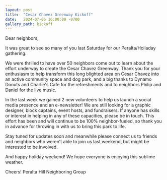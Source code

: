 ```yaml
---
layout: post
title:  "Cesar Chavez Greenway Kickoff"
date:   2024-07-06 16:00:00 -0700
gallery_path: kickoff
---
```

Dear neighbors,

It was great to see so many of you last Saturday for our Peralta/Holladay gathering.

We were thrilled to have over 50 neighbors come out to learn about the effort underway to create the Cesar Chavez Greenway.  Thank you for your enthusiasm to help transform this long blighted area on Cesar Chavez into an active community space and dog park, and a big thanks to Dynamo Donuts and Charlie's Cafe for the refreshments and to neighbors Philip and Daniel for the live music.

In the last week we gained 2 new volunteers to help us launch a social media presence and an e-newsletter! We are still looking for a graphic designer, block captains, event hosts, and fundraisers. If anyone has skills or interest in helping in any of these capacities, please be in touch. This effort has been and will continue to be 100% neighbor-fueled, so thank you in advance for throwing in with us to bring this park to life.

Stay tuned for updates soon and meanwhile please connect us to friends and neighbors who weren’t able to join us last weekend, but might be interested to be involved.

And happy holiday weekend! We hope everyone is enjoying this sublime weather.

Cheers!
Peralta Hill Neighboring Group
